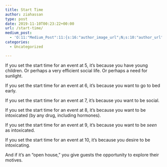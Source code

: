 ```yaml
---
title: Start Time
author: ziahassan
type: post
date: 2019-11-10T00:23:22+00:00
url: /start-time/
medium_post:
  - 'O:11:"Medium_Post":11:{s:16:"author_image_url";N;s:10:"author_url";N;s:11:"byline_name";N;s:12:"byline_email";N;s:10:"cross_link";N;s:2:"id";N;s:21:"follower_notification";N;s:7:"license";N;s:14:"publication_id";N;s:6:"status";N;s:3:"url";N;}'
categories:
  - Uncategorized

---
```

If you set the start time for an event at 5, it&#8217;s because you have young children. Or perhaps a very efficient social life. Or perhaps a need for sunlight.

If you set the start time for an event at 6, it&#8217;s because you want to go to bed early.

If you set the start time for an event at 7, it&#8217;s because you want to be social.

If you set the start time for an event at 8, it&#8217;s because you want to be intoxicated (by any drug, including hormones).

If you set the start time for an event at 9, it&#8217;s because you want to be _seen_ as intoxicated.

If you set the start time for an event at 10, it&#8217;s because you desire to be intoxicating.

And if it&#8217;s an &#8220;open house,&#8221; you give guests the opportunity to explore their motives.